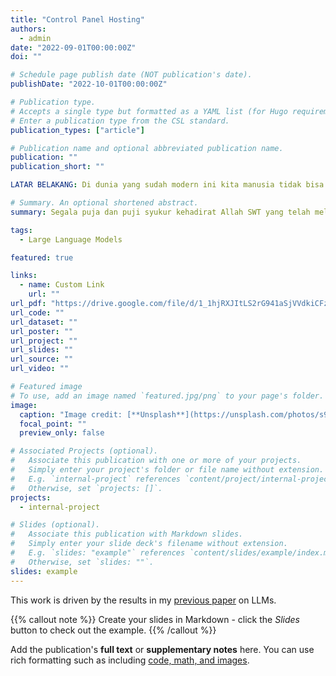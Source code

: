 ```yaml
---
title: "Control Panel Hosting"
authors:
  - admin
date: "2022-09-01T00:00:00Z"
doi: ""

# Schedule page publish date (NOT publication's date).
publishDate: "2022-10-01T00:00:00Z"

# Publication type.
# Accepts a single type but formatted as a YAML list (for Hugo requirements).
# Enter a publication type from the CSL standard.
publication_types: ["article"]

# Publication name and optional abbreviated publication name.
publication: ""
publication_short: ""

LATAR BELAKANG: Di dunia yang sudah modern ini kita manusia tidak bisa lepas dari perkembangan teknologi yang ada. Berbagai temuan telah diciptakan dan dipublikasikan, dan banyak hal, cara, prosedur lama yang hilang karena telah dipecahkan oleh temuan baru. Manusia yang enggan dalam mengikuti perkembangan jaman terutama disekitar kota-kota besar tentu akan kesulitan dalam menjalankan berbagai aktivitas, pekerjaan, dan bahkan dalam melakukan hobi atau kesenangannya karena adanya perubahan oleh kemajuan jaman. Salah satu contoh perkembangan teknologi yang ada sekarang dan sudah menjadi kebutuhan wajib bagi sebagian besar orang yaitu internet. Dengan adanya internet berbagai kesulitan yang dialami oleh manusia dapat diatasi dengan lebih mudah, seperti mencari informasi, mengirim pesan, hingga belanja secara online tanpa harus pergi kesana kemari, dan masih banyak lagi perubahan baik yang dibawa oleh perkembangan teknologi yang bernama internet ini Lalu, bagaimana intenet bisa begitu banyak memiliki informasi, fitur, layanan dan hal-hal lainnya? Tentu ada pihak yang mengisi, membuat dan mengembangkan berbagai hal yang dimiliki oleh internet. Informasi, content, fitur, layanan dan banyak hal yang diciptakan oleh pihak dibelakang semua ini agar dapat memudahkan manusia dalam melakukan segala aktivitas yang dibutuhkan. Semua orang bisa menjadi pembuat atau penyaji konten, layanan dan lain-lainnya asalkan memiliki ide kreatif ataupun suatu inovasi yang bermanfaat. Dalam penyajian yang ada di internet tentu memerlukan pengetahuan agar bisa terpublikasi, tersampaikan ataupun dapat digunakan oleh orang banyak. Dalam hal ini tentu saja perlu pengelolaan, manajemen, pengaturan atau semacamnya agar dapat dipublikasikan dengan baik, tepat dan benar. Pada praktik kali ini akan mempelajari salah satu software control panel yaitu EHCP yang dapat menjaga server hosting berbasis web. Kita akan mempelajari bagaimana melakukan instalasi dan konfigurasi EHCP.

# Summary. An optional shortened abstract.
summary: Segala puja dan puji syukur kehadirat Allah SWT yang telah melimpahkan rahmat dan hidayah-Nya kepada kita semua sholawat serta salam kita panjatkan kepada junjungan Nabi Muhammad SAW. Adapun maksud dan tujuan penulisan laporan proyek ini adalah sebagai laporan Instalasi dan Konfigurasi Control Panel Hosting. Dalam kesempatan ini, penulis mengucapkan banyak terimakasih kepada semua pihak yang telah membantu dalam penyusunan laporan. Boja, 1 Oktober 2022 Penyusun

tags:
  - Large Language Models

featured: true

links:
  - name: Custom Link
    url: ""
url_pdf: "https://drive.google.com/file/d/1_1hjRXJItLS2rG941aSjVVdkiCFzVXvU/view?usp=sharing"
url_code: ""
url_dataset: ""
url_poster: ""
url_project: ""
url_slides: ""
url_source: ""
url_video: ""

# Featured image
# To use, add an image named `featured.jpg/png` to your page's folder.
image:
  caption: "Image credit: [**Unsplash**](https://unsplash.com/photos/s9CC2SKySJM)"
  focal_point: ""
  preview_only: false

# Associated Projects (optional).
#   Associate this publication with one or more of your projects.
#   Simply enter your project's folder or file name without extension.
#   E.g. `internal-project` references `content/project/internal-project/index.md`.
#   Otherwise, set `projects: []`.
projects:
  - internal-project

# Slides (optional).
#   Associate this publication with Markdown slides.
#   Simply enter your slide deck's filename without extension.
#   E.g. `slides: "example"` references `content/slides/example/index.md`.
#   Otherwise, set `slides: ""`.
slides: example
---
```


This work is driven by the results in my [previous paper](/publication/conference-paper/) on LLMs.

{{% callout note %}}
Create your slides in Markdown - click the _Slides_ button to check out the example.
{{% /callout %}}

Add the publication's **full text** or **supplementary notes** here. You can use rich formatting such as including [code, math, and images](https://docs.hugoblox.com/content/writing-markdown-latex/).
